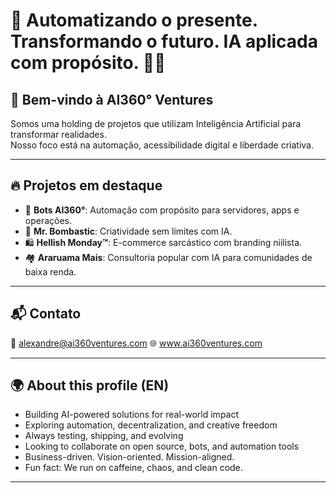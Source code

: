 # 🚀 Automatizando o presente. Transformando o futuro. IA aplicada com propósito. 🧠✨

## 👋 Bem-vindo à **AI360° Ventures**

Somos uma holding de projetos que utilizam Inteligência Artificial para transformar realidades.  
Nosso foco está na automação, acessibilidade digital e liberdade criativa.

---

## 🔥 Projetos em destaque

- 🤖 **Bots AI360°**: Automação com propósito para servidores, apps e operações.  
- 🎨 **Mr. Bombastic**: Criatividade sem limites com IA.  
- 🛍️ **Hellish Monday™**: E-commerce sarcástico com branding niilista.  
- 🏘️ **Araruama Mais**: Consultoria popular com IA para comunidades de baixa renda.

---

## 📬 Contato

📧 alexandre@ai360ventures.com
🌐 www.ai360ventures.com

---

## 🌍 About this profile (EN)

- Building AI-powered solutions for real-world impact  
- Exploring automation, decentralization, and creative freedom  
- Always testing, shipping, and evolving  
- Looking to collaborate on open source, bots, and automation tools  
- Business-driven. Vision-oriented. Mission-aligned.  
- Fun fact: We run on caffeine, chaos, and clean code.

---
